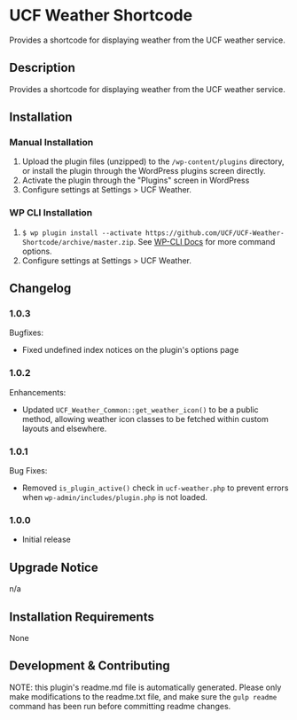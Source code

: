 # UCF Weather Shortcode #

Provides a shortcode for displaying weather from the UCF weather service.


## Description ##

Provides a shortcode for displaying weather from the UCF weather service.


## Installation ##

### Manual Installation ###
1. Upload the plugin files (unzipped) to the `/wp-content/plugins` directory, or install the plugin through the WordPress plugins screen directly.
2. Activate the plugin through the "Plugins" screen in WordPress
3. Configure settings at Settings > UCF Weather.

### WP CLI Installation ###
1. `$ wp plugin install --activate https://github.com/UCF/UCF-Weather-Shortcode/archive/master.zip`.  See [WP-CLI Docs](http://wp-cli.org/commands/plugin/install/) for more command options.
2. Configure settings at Settings > UCF Weather.


## Changelog ##

### 1.0.3 ###
Bugfixes:
* Fixed undefined index notices on the plugin's options page

### 1.0.2 ###
Enhancements:
* Updated `UCF_Weather_Common::get_weather_icon()` to be a public method, allowing weather icon classes to be fetched within custom layouts and elsewhere.

### 1.0.1 ###
Bug Fixes:
* Removed `is_plugin_active()` check in `ucf-weather.php` to prevent errors when `wp-admin/includes/plugin.php` is not loaded.

### 1.0.0 ###
* Initial release

## Upgrade Notice ##

n/a


## Installation Requirements ##

None


## Development & Contributing ##

NOTE: this plugin's readme.md file is automatically generated.  Please only make modifications to the readme.txt file, and make sure the `gulp readme` command has been run before committing readme changes.

